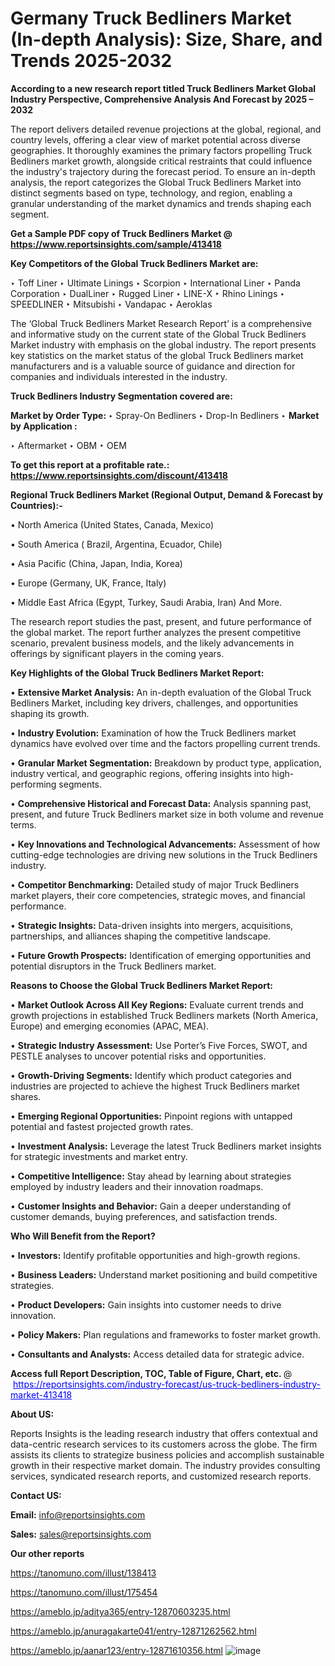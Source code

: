 # Germany Truck Bedliners Market (In-depth Analysis): Size, Share, and Trends 2025-2032

<strong>According to a new research report titled Truck Bedliners Market Global Industry Perspective, Comprehensive Analysis And Forecast by 2025 – 2032</strong>

The report delivers detailed revenue projections at the global, regional, and country levels, offering a clear view of market potential across diverse geographies. It thoroughly examines the primary factors propelling Truck Bedliners market growth, alongside critical restraints that could influence the industry's trajectory during the forecast period. To ensure an in-depth analysis, the report categorizes the Global Truck Bedliners Market into distinct segments based on type, technology, and region, enabling a granular understanding of the market dynamics and trends shaping each segment.

<strong>Get a Sample PDF copy of Truck Bedliners Market </strong><strong>@<a href=https://www.reportsinsights.com/sample/413418 style=color:#0000ff;> https://www.reportsinsights.com/sample/413418</a></strong></font>

<strong>Key Competitors of the Global Truck Bedliners Market are:</strong>

‣ Toff Liner
‣ Ultimate Linings
‣ Scorpion
‣ International Liner
‣ Panda Corporation
‣ DualLiner
‣ Rugged Liner
‣ LINE-X
‣ Rhino Linings
‣ SPEEDLINER
‣ Mitsubishi
‣ Vandapac
‣ Aeroklas

The ‘Global Truck Bedliners Market Research Report’ is a comprehensive and informative study on the current state of the Global Truck Bedliners Market industry with emphasis on the global industry. The report presents key statistics on the market status of the global Truck Bedliners market manufacturers and is a valuable source of guidance and direction for companies and individuals interested in the industry.

<strong>Truck Bedliners Industry Segmentation covered are:</strong>

<strong>Market by Order Type: </strong>
‣ Spray-On Bedliners
‣ Drop-In Bedliners
‣ 
<strong>Market by Application :</strong>

‣ Aftermarket
‣ OBM
‣ OEM

<strong>To get this report at a profitable rate.: <a href=https://www.reportsinsights.com/discount/413418 style=color:#0000ff;>https://www.reportsinsights.com/discount/413418</a></strong></font>

<strong>Regional Truck Bedliners Market (Regional Output, Demand &amp; Forecast by Countries):-</strong>

• North America (United States, Canada, Mexico)

• South America ( Brazil, Argentina, Ecuador, Chile)

• Asia Pacific (China, Japan, India, Korea)

• Europe (Germany, UK, France, Italy)

• Middle East Africa (Egypt, Turkey, Saudi Arabia, Iran) And More.

The research report studies the past, present, and future performance of the global market. The report further analyzes the present competitive scenario, prevalent business models, and the likely advancements in offerings by significant players in the coming years.

<strong>Key Highlights of the Global Truck Bedliners Market Report:</strong>

• <strong>Extensive Market Analysis:</strong> An in-depth evaluation of the Global Truck Bedliners Market, including key drivers, challenges, and opportunities shaping its growth.

• <strong>Industry Evolution:</strong> Examination of how the Truck Bedliners market dynamics have evolved over time and the factors propelling current trends.

• <strong>Granular Market Segmentation:</strong> Breakdown by product type, application, industry vertical, and geographic regions, offering insights into high-performing segments.

• <strong>Comprehensive Historical and Forecast Data:</strong> Analysis spanning past, present, and future Truck Bedliners market size in both volume and revenue terms.

• <strong>Key Innovations and Technological Advancements:</strong> Assessment of how cutting-edge technologies are driving new solutions in the Truck Bedliners industry.

• <strong>Competitor Benchmarking:</strong> Detailed study of major Truck Bedliners market players, their core competencies, strategic moves, and financial performance.

• <strong>Strategic Insights:</strong> Data-driven insights into mergers, acquisitions, partnerships, and alliances shaping the competitive landscape.

• <strong>Future Growth Prospects:</strong> Identification of emerging opportunities and potential disruptors in the Truck Bedliners market.

<strong>Reasons to Choose the Global Truck Bedliners Market Report:</strong>

• <strong>Market Outlook Across All Key Regions:</strong> Evaluate current trends and growth projections in established Truck Bedliners markets (North America, Europe) and emerging economies (APAC, MEA).

• <strong>Strategic Industry Assessment:</strong> Use Porter’s Five Forces, SWOT, and PESTLE analyses to uncover potential risks and opportunities.

• <strong>Growth-Driving Segments:</strong> Identify which product categories and industries are projected to achieve the highest Truck Bedliners market shares.

• <strong>Emerging Regional Opportunities:</strong> Pinpoint regions with untapped potential and fastest projected growth rates.

• <strong>Investment Analysis:</strong> Leverage the latest Truck Bedliners market insights for strategic investments and market entry.

• <strong>Competitive Intelligence:</strong> Stay ahead by learning about strategies employed by industry leaders and their innovation roadmaps.

• <strong>Customer Insights and Behavior:</strong> Gain a deeper understanding of customer demands, buying preferences, and satisfaction trends.

<strong>Who Will Benefit from the Report?</strong>

• <strong>Investors:</strong> Identify profitable opportunities and high-growth regions.

• <strong>Business Leaders:</strong> Understand market positioning and build competitive strategies.

• <strong>Product Developers:</strong> Gain insights into customer needs to drive innovation.

• <strong>Policy Makers:</strong> Plan regulations and frameworks to foster market growth.

• <strong>Consultants and Analysts:</strong> Access detailed data for strategic advice.
</ul>
<strong>Access full Report Description, TOC, Table of Figure, Chart, etc. </strong>@  <a href=https://reportsinsights.com/industry-forecast/us-truck-bedliners-industry-market-413418 style=color:#0000ff;>https://reportsinsights.com/industry-forecast/us-truck-bedliners-industry-market-413418</a></font>

<strong><strong>About US</strong>:</strong>

Reports Insights is the leading research industry that offers contextual and data-centric research services to its customers across the globe. The firm assists its clients to strategize business policies and accomplish sustainable growth in their respective market domain. The industry provides consulting services, syndicated research reports, and customized research reports.

<strong>Contact US:</strong>

<p class=""""><b>Email:</b> <a href=mailto:info@reportsinsights.com>info@reportsinsights.com</a></p>
<p class=""""><b>Sales:</b> <a href=mailto:sales@reportsinsights.com>sales@reportsinsights.com</a></p>

<strong>Our other reports</strong>

<a href=https://tanomuno.com/illust/138413>https://tanomuno.com/illust/138413</a>

<a href=https://tanomuno.com/illust/175454>https://tanomuno.com/illust/175454</a>

<a href=https://ameblo.jp/aditya365/entry-12870603235.html>https://ameblo.jp/aditya365/entry-12870603235.html</a>

<a href=https://ameblo.jp/anuragakarte041/entry-12871262562.html>https://ameblo.jp/anuragakarte041/entry-12871262562.html</a>

<a href=https://ameblo.jp/aanar123/entry-12871610356.html>https://ameblo.jp/aanar123/entry-12871610356.html</a>
![image](https://github.com/user-attachments/assets/23e431c3-e542-4055-b27b-0f1e1d975973)
